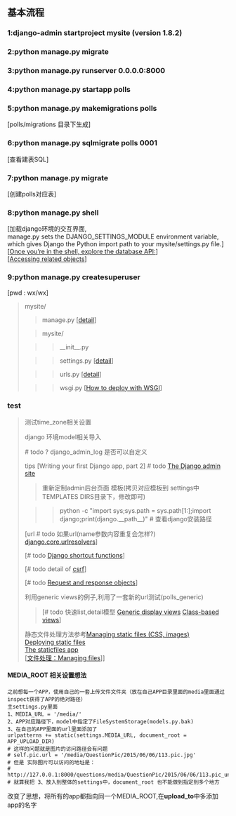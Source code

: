基本流程
---------
### 1:django-admin startproject mysite (version 1.8.2)
### 2:python manage.py migrate
### 3:python manage.py runserver 0.0.0.0:8000
### 4:python manage.py startapp polls
### 5:python manage.py makemigrations polls 
\[polls/migrations 目录下生成\] <br/>
### 6:python manage.py sqlmigrate polls 0001 
\[查看建表SQL\]<br/>
### 7:python manage.py migrate 
\[创建polls对应表\]<br/>
### 8:python manage.py shell
\[加载django环境的交互界面,<br/>
manage.py sets the DJANGO\_SETTINGS\_MODULE environment variable, <br/>
which gives Django the Python import path to your mysite/settings.py file.\]<br/>
[[Once you’re in the shell, explore the database API:](https://docs.djangoproject.com/en/1.8/topics/db/queries/)]<br/>
[[Accessing related objects](https://docs.djangoproject.com/en/1.8/ref/models/relations/)]<br/>
### 9:python manage.py createsuperuser 
\[pwd : wx/wx\]<br/>

> mysite/
> 
> > manage.py [[detail](https://docs.djangoproject.com/en/1.8/ref/django-admin/)]
>
> > mysite/
>
> > > \_\_init\_\_.py
>
> > > settings.py [[detail](https://docs.djangoproject.com/en/1.8/topics/settings/)]
>
> > > urls.py [[detail](https://docs.djangoproject.com/en/1.8/topics/http/urls/)]
>
> > > wsgi.py [[How to deploy with WSGI](https://docs.djangoproject.com/en/1.8/howto/deployment/wsgi/)]

### test
>
> 测试time\_zone相关设置
>
> django 环境model相关导入
>
> \# todo ? django_admin_log 是否可以自定义
>
> tips \[Writing your first Django app, part 2\] # todo [The Django admin site](https://docs.djangoproject.com/en/1.8/ref/contrib/admin/#django.contrib.admin.ModelAdmin.list_display)
>
> > 重新定制admin后台页面 模板(拷贝对应模板到 settings中 TEMPLATES DIRS目录下，修改即可)
>
> > > python -c "import sys;sys.path = sys.path[1:];import django;print(django.\_\_path\_\_)" # 查看django安装路径
>
> \[url # todo 如果url(name参数内容重复会怎样?) [django.core.urlresolvers](https://docs.djangoproject.com/en/1.8/ref/urlresolvers/#module-django.core.urlresolvers)]
>
> \[# todo [Django shortcut functions](https://docs.djangoproject.com/en/1.8/topics/http/shortcuts/#module-django.shortcuts)\]
>
> \[# todo detail of [csrf](https://docs.djangoproject.com/en/1.8/ref/csrf/)\]
>
> \[# todo [Request and response objects](https://docs.djangoproject.com/en/1.8/ref/request-response/)\]
>
> 利用generic views的例子,利用了一套新的url测试(polls\_generic)
>
> > \[# todo 快速list,detail模型 [Generic display views](https://docs.djangoproject.com/en/1.8/ref/class-based-views/generic-display/) [Class-based views](https://docs.djangoproject.com/en/1.8/topics/class-based-views/)\]
>
> 静态文件处理方法参考[Managing static files (CSS, images)](https://docs.djangoproject.com/en/1.8/howto/static-files/)<br/>
[Deploying static files](https://docs.djangoproject.com/en/1.8/howto/static-files/deployment/)<br/>
[The staticfiles app](https://docs.djangoproject.com/en/1.8/ref/contrib/staticfiles/)<br/>
> \[[文件处理：Managing files](https://docs.djangoproject.com/en/1.8/topics/files/)]\]

#### MEDIA\_ROOT 相关设置想法
    
    之前想每一个APP，使用自己的一套上传文件文件夹（放在自己APP目录里面的media里面通过inspect获得了APP的绝对路径）
    主settings.py里面
    1、MEDIA_URL = '/media/'
    2、APP对应路径下，model中指定了FileSystemStorage(models.py.bak)
    3、在自己的APP里面的url里面添加了
    urlpatterns += static(settings.MEDIA_URL, document_root = APP_UPLOAD_DIR)
    # 这样的问题就是图片的访问路径会有问题
    # self.pic.url = '/media/QuestionPic/2015/06/06/113.pic.jpg'
    # 但是 实际图片可以访问的地址是：
    # http://127.0.0.1:8000/questions/media/QuestionPic/2015/06/06/113.pic_un70WY7.jpg
    # 就算我把 3、放入到整体的settings中，document_root 也不能做到指定到多个地方

改变了思想，将所有的app都指向同一个MEDIA\_ROOT,在**upload\_to**中多添加app的名字






